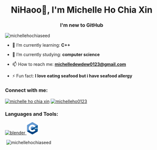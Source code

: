 <h1 align="center">NiHaoo👋, I'm Michelle Ho Chia Xin</h1>
<h3 align="center">I'm new to GitHub</h3>

<p align="left"> <img src="https://komarev.com/ghpvc/?username=michellehochiaseed&label=Profile%20views&color=0e75b6&style=flat" alt="michellehochiaseed" /> </p>

- 🌱 I’m currently learning: **C++**

- 🌱 I’m currently studying: **computer science**

- 📫 How to reach me: **michelledewdew0123@gmail.com**

- ⚡ Fun fact: **I love eating seafood but i have seafood allergy**

<h3 align="left">Connect with me:</h3>
<p align="left">
<a href="https://fb.com/michelle ho chia xin" target="blank"><img align="center" src="https://raw.githubusercontent.com/rahuldkjain/github-profile-readme-generator/master/src/images/icons/Social/facebook.svg" alt="michelle ho chia xin" height="30" width="40" /></a>
<a href="https://instagram.com/michelleho0123" target="blank"><img align="center" src="https://raw.githubusercontent.com/rahuldkjain/github-profile-readme-generator/master/src/images/icons/Social/instagram.svg" alt="michelleho0123" height="30" width="40" /></a>
</p>

<h3 align="left">Languages and Tools:</h3>
<p align="left"> <a href="https://www.blender.org/" target="_blank" rel="noreferrer"> <img src="https://download.blender.org/branding/community/blender_community_badge_white.svg" alt="blender" width="40" height="40"/> </a> <a href="https://www.w3schools.com/cpp/" target="_blank" rel="noreferrer"> <img src="https://raw.githubusercontent.com/devicons/devicon/master/icons/cplusplus/cplusplus-original.svg" alt="cplusplus" width="40" height="40"/> </a> </p>

<p>&nbsp;<img align="center" src="https://github-readme-stats.vercel.app/api?username=michellehochiaseed&show_icons=true&locale=en" alt="michellehochiaseed" /></p>


